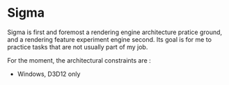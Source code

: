 # Sigma
Sigma is first and foremost a rendering engine architecture pratice ground, and a rendering feature experiment engine second. Its goal is for me to practice tasks that are not usually part of my job.

For the moment, the architectural constraints are :
- Windows, D3D12 only 
